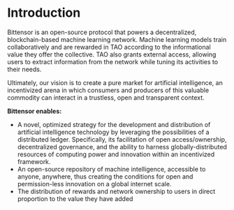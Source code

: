# Introduction

Bittensor is an open-source protocol that powers a decentralized, blockchain-based machine learning network. Machine learning models train collaboratively and are rewarded in TAO according to the informational value they offer the collective. TAO also grants external access, allowing users to extract information from the network while tuning its activities to their needs.

Ultimately, our vision is to create a pure market for artificial intelligence, an incentivized arena in which consumers and producers of this valuable commodity can interact in a trustless, open and transparent context.

**Bittensor enables:**

- A novel, optimized strategy for the development and distribution of artificial intelligence technology by leveraging the possibilities of a distributed ledger. Specifically, its facilitation of open access/ownership, decentralized governance, and the ability to harness globally-distributed resources of computing power and innovation within an incentivized framework.
- An open-source repository of machine intelligence, accessible to anyone, anywhere, thus creating the conditions for open and permission-less innovation on a global internet scale.
- The distribution of rewards and network ownership to users in direct proportion to the value they have added 

